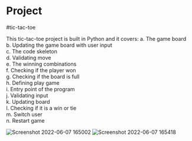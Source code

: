 # Project
#tic-tac-toe

This tic-tac-toe project is built in Python and it covers:
  a. The game board     
  b. Updating the game board with user input     
  c. The code skeleton     
  d. Validating move     
  e. The winning combinations     
  f. Checking if the player won     
  g. Checking if the board is full     
  h. Defining play game     
  i. Entry point of the program     
  j. Validating input     
  k. Updating board     
  l. Checking if it is a win or tie     
  m. Switch user     
  n. Restart game     
  
  ![Screenshot 2022-06-07 165002](https://user-images.githubusercontent.com/99856353/172339816-a95ac998-413d-4b99-819b-e8100b1d4456.png)
  ![Screenshot 2022-06-07 165418](https://user-images.githubusercontent.com/99856353/172339420-697e51e1-c7ac-4334-a117-396f670e8ea0.png)
